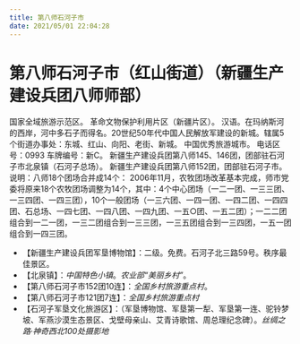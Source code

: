 ```yaml
---
title: 第八师石河子市
date: 2021/05/01 22:04:28
---
```


# 第八师石河子市（红山街道）（新疆生产建设兵团八师师部）
国家全域旅游示范区。
革命文物保护利用片区（新疆片区）。
汉语。在玛纳斯河的西岸，河中多石子而得名。20世纪50年代中国人民解放军建设的新城。辖属5个街道办事处：东城、红山、向阳、老街、新城。
中国优秀旅游城市。
电话区号：0993
车牌编号：新C。
新疆生产建设兵团第八师145、146团，团部驻石河子市北泉镇（石河子总场）。
新疆生产建设兵团第八师152团，团部驻石河子市。
说明：八师18个团场合并成14个：
2006年11月，农牧团场改革基本完成，师市党委将原来18个农牧团场调整为14个，其中：4个中心团场（一二一团、一三三团、一三四团、一四三团），10个一般团场（一三六团、一四一团、一四二团、一四四团、石总场、一四七团、一四八团、一四九团、一五○团、一五二团）；一二二团组合到一二一团，一三二团组合到一三三团，一三五团组合到一三四团，一五一团组合到一四三团。
* 【新疆生产建设兵团军垦博物馆】：二级。免费。石河子北三路59号。秩序最佳景区。
* 【北泉镇】：*中国特色小镇*。*农业部“美丽乡村”*。
* 【第八师石河子市152团10连】：*全国乡村旅游重点村*。
* 【第八师石河子市121团7连】：*全国乡村旅游重点村*
* 【石河子军垦文化旅游区】：（军垦博物馆、军垦第一犁、军垦第一连、驼铃梦坡、军燕沙漠生态景区、戈壁母亲山、艾青诗歌馆、周总理纪念碑）。*丝绸之路·神奇西北100处摄影地*
